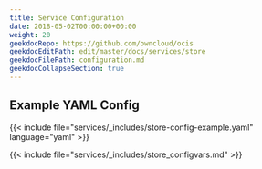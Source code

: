 ```yaml
---
title: Service Configuration
date: 2018-05-02T00:00:00+00:00
weight: 20
geekdocRepo: https://github.com/owncloud/ocis
geekdocEditPath: edit/master/docs/services/store
geekdocFilePath: configuration.md
geekdocCollapseSection: true
---
```


## Example YAML Config

{{< include file="services/_includes/store-config-example.yaml"  language="yaml" >}}

{{< include file="services/_includes/store_configvars.md" >}}